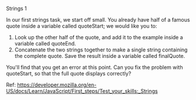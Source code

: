 Strings 1

In our first strings task, we start off small. You already have half of a famous quote inside a variable called quoteStart; we would like you to:

1. Look up the other half of the quote, and add it to the example inside a variable called quoteEnd.
2. Concatenate the two strings together to make a single string containing the complete quote. Save the result inside a variable called finalQuote.

You'll find that you get an error at this point. Can you fix the problem with quoteStart, so that the full quote displays correctly?

Ref: https://developer.mozilla.org/en-US/docs/Learn/JavaScript/First_steps/Test_your_skills:_Strings
